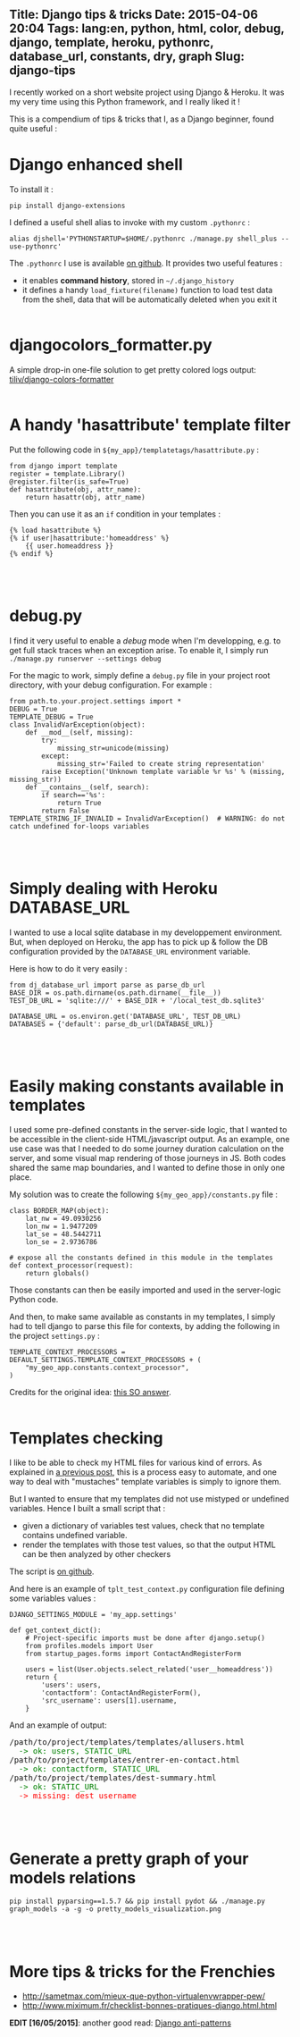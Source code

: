 Title: Django tips & tricks
Date: 2015-04-06 20:04
Tags: lang:en, python, html, color, debug, django, template, heroku, pythonrc, database_url, constants, dry, graph
Slug: django-tips
---
I recently worked on a short website project using Django & Heroku. It was my very time using this Python framework, and I really liked it !

This is a compendium of tips & tricks that I, as a Django beginner, found quite useful :

# **Django enhanced shell**

To install it :
```
pip install django-extensions
```

I defined a useful shell alias to invoke with my custom `.pythonrc` :
```
alias djshell='PYTHONSTARTUP=$HOME/.pythonrc ./manage.py shell_plus --use-pythonrc'
```

The `.pythonrc` I use is available [on github](//github.com/Lucas-C/linux_configuration/blob/master/.pythonrc). It provides two useful features :

- it enables **command history**, stored in `~/.django_history`
- it defines a handy `load_fixture(filename)` function to load test data from the shell, data that will be automatically deleted when you exit it
<br><br>

# **djangocolors_formatter.py**

A simple drop-in one-file solution to get pretty colored logs output: [tiliv/django-colors-formatter](//github.com/tiliv/django-colors-formatter/blob/master/djangocolors_formatter/__init__.py)
<br><br>

# **A handy 'hasattribute' template filter**

Put the following code in `${my_app}/templatetags/hasattribute.py` :
```
from django import template
register = template.Library()
@register.filter(is_safe=True)
def hasattribute(obj, attr_name):
    return hasattr(obj, attr_name)
```

Then you can use it as an `if` condition in your templates :
```
{% load hasattribute %}
{% if user|hasattribute:'homeaddress' %}
	{{ user.homeaddress }}
{% endif %}
```
<br><br>

# **debug.py**

I find it very useful to enable a _debug_ mode when I'm developping, e.g. to get full stack traces when an exception arise. To enable it, I simply run `./manage.py runserver --settings debug`

For the magic to work, simply define a `debug.py` file in your project root directory, with your debug configuration. For example :
```
from path.to.your.project.settings import *
DEBUG = True
TEMPLATE_DEBUG = True
class InvalidVarException(object):
    def __mod__(self, missing):
        try:
            missing_str=unicode(missing)
        except:
            missing_str='Failed to create string representation'
        raise Exception('Unknown template variable %r %s' % (missing, missing_str))
    def __contains__(self, search):
        if search=='%s':
            return True
        return False
TEMPLATE_STRING_IF_INVALID = InvalidVarException()  # WARNING: do not catch undefined for-loops variables
```
<br><br>

# **Simply dealing with Heroku DATABASE_URL**
I wanted to use a local sqlite database in my developpement environment. But, when deployed on Heroku, the app has to pick up & follow the DB configuration provided by the `DATABASE_URL` environment variable.

Here is how to do it very easily :
```
from dj_database_url import parse as parse_db_url
BASE_DIR = os.path.dirname(os.path.dirname(__file__))
TEST_DB_URL = 'sqlite:///' + BASE_DIR + '/local_test_db.sqlite3'

DATABASE_URL = os.environ.get('DATABASE_URL', TEST_DB_URL)
DATABASES = {'default': parse_db_url(DATABASE_URL)}
```
<br><br>

# **Easily making constants available in templates**

I used some pre-defined constants in the server-side logic, that I wanted to be accessible in the client-side HTML/javascript output.
As an example, one use case was that I needed to do some journey duration calculation on the server, and some visual map rendering of those journeys in JS. Both codes shared the same map boundaries, and I wanted to define those in only one place.

My solution was to create the following `${my_geo_app}/constants.py` file :
```
class BORDER_MAP(object):
    lat_nw = 49.0930256
    lon_nw = 1.9477209
    lat_se = 48.5442711
    lon_se = 2.9736786

# expose all the constants defined in this module in the templates
def context_processor(request):
    return globals()
```

Those constants can then be easily imported and used in the server-logic Python code.

And then, to make same available as constants in my templates, I simply had to tell django to parse this file for contexts, by adding the following in the project `settings.py` :
```
TEMPLATE_CONTEXT_PROCESSORS = DEFAULT_SETTINGS.TEMPLATE_CONTEXT_PROCESSORS + (
    "my_geo_app.constants.context_processor",
)
```

Credits for the original idea: [this SO answer](//stackoverflow.com/a/433209/636849).
<br><br>

# **Templates checking**

I like to be able to check my HTML files for various kind of errors. As explained in [a previous post](//chezsoi.org/lucas/blog/2015/03/25/en-html-validation-and-converting-a-bash-script-to-python/), this is a process easy to automate, and one way to deal with "mustaches" template variables is simply to ignore them.

But I wanted to ensure that my templates did not use mistyped or undefined variables. Hence I built a small script that :

- given a dictionary of variables test values, check that no template contains undefined variable.
- render the templates with those test values, so that the output HTML can be then analyzed by other checkers

The script is [on github](//github.com/Lucas-C/linux_configuration/blob/master/languages/python/render_all_django_templates.py).

And here is an example of `tplt_test_context.py` configuration file defining some variables values :
```
DJANGO_SETTINGS_MODULE = 'my_app.settings'

def get_context_dict():
    # Project-specific imports must be done after django.setup()
    from profiles.models import User
    from startup_pages.forms import ContactAndRegisterForm

    users = list(User.objects.select_related('user__homeaddress'))
    return {
        'users': users,
        'contactform': ContactAndRegisterForm(),
        'src_username': users[1].username,
    }
```

And an example of output:
<pre>/path/to/project/templates/templates/allusers.html
<span style="color:green;">  -> ok: users, STATIC_URL</span>
/path/to/project/templates/entrer-en-contact.html
<span style="color:green;">  -> ok: contactform, STATIC_URL</span>
/path/to/project/templates/dest-summary.html
<span style="color:green;">  -> ok: STATIC_URL</span>
<span style="color:red;">  -> missing: dest_username</span>
</pre>
<br><br>

# **Generate a pretty graph of your models relations**

```
pip install pyparsing==1.5.7 && pip install pydot && ./manage.py graph_models -a -g -o pretty_models_visualization.png
```
<br><br>

# **More tips & tricks for the Frenchies**
- http://sametmax.com/mieux-que-python-virtualenvwrapper-pew/
- http://www.miximum.fr/checklist-bonnes-pratiques-django.html.html

**EDIT [16/05/2015]**: another good read: [Django anti-patterns](http://docs.quantifiedcode.com/python-code-patterns/django/index.html)